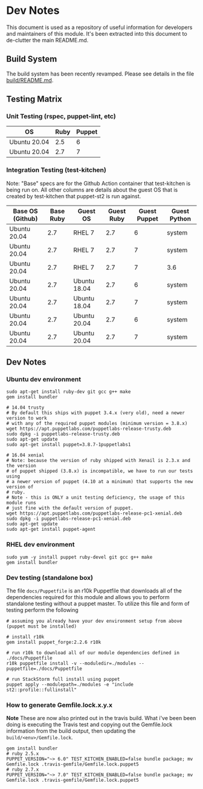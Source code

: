 # Dev Notes

This document is used as a repository of useful information for developers and
maintainers of this module. It's been extracted into this document to de-clutter
the main README.md.

## Build System

The build system has been recently revamped. Please see details in the file
[build/README.md](../build/README.md).

## Testing Matrix

### Unit Testing (rspec, puppet-lint, etc)

| OS            | Ruby  | Puppet |
|-------------- |-------|--------|
| Ubuntu 20.04 | 2.5   | 6      |
| Ubuntu 20.04 | 2.7   | 7      |


### Integration Testing (test-kitchen)

Note: "Base" specs are for the Github Action container that test-kitchen is
being run on. All other columns are details about the guest OS that is 
created by test-kitchen that puppet-st2 is run against.

| Base OS (Github) | Base Ruby | Guest OS     | Guest Ruby | Guest Puppet | Guest Python |
|------------------|-----------|--------------|------------|--------------|--------------|
| Ubuntu 20.04     | 2.7       | RHEL 7       | 2.7        | 6            | system       |
| Ubuntu 20.04     | 2.7       | RHEL 7       | 2.7        | 7            | system       |
| Ubuntu 20.04     | 2.7       | RHEL 7       | 2.7        | 7            | 3.6          |
| Ubuntu 20.04     | 2.7       | Ubuntu 18.04 | 2.7        | 6            | system       |
| Ubuntu 20.04     | 2.7       | Ubuntu 18.04 | 2.7        | 7            | system       |
| Ubuntu 20.04     | 2.7       | Ubuntu 20.04 | 2.7        | 6            | system       |
| Ubuntu 20.04     | 2.7       | Ubuntu 20.04 | 2.7        | 7            | system       |

## Dev Notes

### Ubuntu dev environment

``` shell
sudo apt-get install ruby-dev git gcc g++ make
gem install bundler

# 14.04 trusty
# By default this ships with puppet 3.4.x (very old), need a newer version to work
# with any of the required puppet modules (minimum version = 3.8.x)
wget https://apt.puppetlabs.com/puppetlabs-release-trusty.deb
sudo dpkg -i puppetlabs-release-trusty.deb
sudo apt-get update
sudo apt-get install puppet=3.8.7-1puppetlabs1

# 16.04 xenial
# Note: because the version of ruby shipped with Xenail is 2.3.x and the version
# of puppet shipped (3.8.x) is incompatible, we have to run our tests using
# a newer version of puppet (4.10 at a minimum) that supports the new version of
# ruby.
# Note - this is ONLY a unit testing deficiency, the usage of this module runs
# just fine with the default version of puppet.
wget https://apt.puppetlabs.com/puppetlabs-release-pc1-xenial.deb
sudo dpkg -i puppetlabs-release-pc1-xenial.deb
sudo apt-get update
sudo apt-get install puppet-agent

```

### RHEL dev environment

``` shell
sudo yum -y install puppet ruby-devel git gcc g++ make
gem install bundler
```

### Dev testing (standalone box)

The file `docs/Puppetfile` is an r10k Puppetfile that downloads all of the
dependencies required for this module and allows you to perform standalone
testing without a puppet master. To utilize this file and form of testing
perform the following

``` shell
# assuming you already have your dev environment setup from above (puppet must be installed)

# install r10k
gem install puppet_forge:2.2.6 r10k

# run r10k to download all of our module dependencies defined in ./docs/Puppetfile
r10k puppetfile install -v --moduledir=./modules --puppetfile=./docs/Puppetfile

# run StackStorm full install using puppet
puppet apply --modulepath=./modules -e "include st2::profile::fullinstall"

```

### How to generate Gemfile.lock.x.y.x

**Note** These are now also printed out in the travis build. What i've been
been doing is executing the Travis test and copying out the Gemfile.lock 
information from the build output, then updating the `build/<env>/Gemfile.lock`.

``` shell
gem install bundler
# ruby 2.5.x
PUPPET_VERSION="~> 6.0" TEST_KITCHEN_ENABLED=false bundle package; mv Gemfile.lock .travis-gemfile/Gemfile.lock.puppet5
# ruby 2.7.x
PUPPET_VERSION="~> 7.0" TEST_KITCHEN_ENABLED=false bundle package; mv Gemfile.lock .travis-gemfile/Gemfile.lock.puppet5

```

